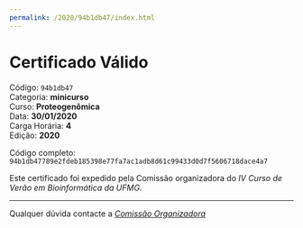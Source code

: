 ```yaml
---
permalink: /2020/94b1db47/index.html
---
```


# Certificado Válido

Código: `94b1db47`<br>
Categoria: **minicurso**<br>
Curso: **Proteogenômica**<br>
Data: **30/01/2020**<br>
Carga Horária: **4**<br>
Edição: **2020**<br>


Código completo: `94b1db47789e2fdeb185398e77fa7ac1adb8d61c99433d0d7f5606718dace4a7`


Este certificado foi expedido pela Comissão organizadora do *IV Curso de Verão em Bioinformática da UFMG*.

----

Qualquer dúvida contacte a [_Comissão Organizadora_](<mailto:cursobioinfoufmg@gmail.com$subject=[Certificados]>)


